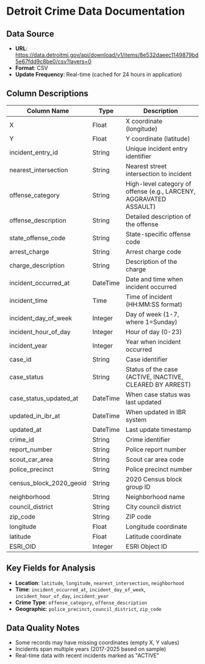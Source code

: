 # Detroit Crime Data Documentation

## Data Source
- **URL**: https://data.detroitmi.gov/api/download/v1/items/8e532daeec1149879bd5e67fdd9c8be0/csv?layers=0
- **Format**: CSV
- **Update Frequency**: Real-time (cached for 24 hours in application)

## Column Descriptions

| Column Name | Type | Description |
|-------------|------|-------------|
| X | Float | X coordinate (longitude) |
| Y | Float | Y coordinate (latitude) |
| incident_entry_id | String | Unique incident entry identifier |
| nearest_intersection | String | Nearest street intersection to incident |
| offense_category | String | High-level category of offense (e.g., LARCENY, AGGRAVATED ASSAULT) |
| offense_description | String | Detailed description of the offense |
| state_offense_code | String | State-specific offense code |
| arrest_charge | String | Arrest charge code |
| charge_description | String | Description of the charge |
| incident_occurred_at | DateTime | Date and time when incident occurred |
| incident_time | Time | Time of incident (HH:MM:SS format) |
| incident_day_of_week | Integer | Day of week (1-7, where 1=Sunday) |
| incident_hour_of_day | Integer | Hour of day (0-23) |
| incident_year | Integer | Year when incident occurred |
| case_id | String | Case identifier |
| case_status | String | Status of the case (ACTIVE, INACTIVE, CLEARED BY ARREST) |
| case_status_updated_at | DateTime | When case status was last updated |
| updated_in_ibr_at | DateTime | When updated in IBR system |
| updated_at | DateTime | Last update timestamp |
| crime_id | String | Crime identifier |
| report_number | String | Police report number |
| scout_car_area | String | Scout car area code |
| police_precinct | String | Police precinct number |
| census_block_2020_geoid | String | 2020 Census block group ID |
| neighborhood | String | Neighborhood name |
| council_district | String | City council district |
| zip_code | String | ZIP code |
| longitude | Float | Longitude coordinate |
| latitude | Float | Latitude coordinate |
| ESRI_OID | Integer | ESRI Object ID |

## Key Fields for Analysis

- **Location**: `latitude`, `longitude`, `nearest_intersection`, `neighborhood`
- **Time**: `incident_occurred_at`, `incident_day_of_week`, `incident_hour_of_day`, `incident_year`
- **Crime Type**: `offense_category`, `offense_description`
- **Geographic**: `police_precinct`, `council_district`, `zip_code`

## Data Quality Notes

- Some records may have missing coordinates (empty X, Y values)
- Incidents span multiple years (2017-2025 based on sample)
- Real-time data with recent incidents marked as "ACTIVE"